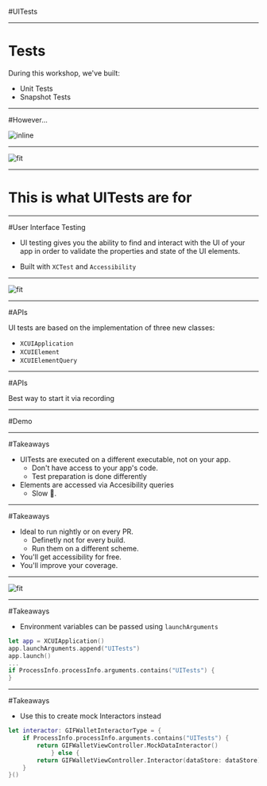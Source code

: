 #UITests

---

# Tests

During this workshop, we've built:

- Unit Tests
- Snapshot Tests

--- 

#However...

![inline](https://i.imgur.com/KBw4SIO.png)

---

![fit](https://i.imgur.com/Pw5IZDw.png)

---

# This is what UITests are for

---

#User Interface Testing

- UI testing gives you the ability to find and interact with the UI of your app in order to validate the properties and state of the UI elements.

- Built with `XCTest` and `Accessibility`

---

![fit](https://martinfowler.com/bliki/images/testPyramid/test-pyramid.png)

---

#APIs

UI tests are based on the implementation of three new classes:

- `XCUIApplication`
- `XCUIElement`
- `XCUIElementQuery`

---

#APIs

Best way to start it via recording

---

#Demo

---

#Takeaways

- UITests are executed on a different executable, not on your app.
	- Don't have access to your app's code.
	- Test preparation is done differently
- Elements are accessed via Accesibility queries
	- Slow 🐌. 

---

#Takeaways

- Ideal to run nightly or on every PR.
	- Definetly not for every build.
	- Run them on a different scheme.
- You'll get accessibility for free.
- You'll improve your coverage.

---

![fit](https://i.imgur.com/nT7ZjRm.png)

---

#Takeaways

- Environment variables can be passed using `launchArguments`

```swift
let app = XCUIApplication()
app.launchArguments.append("UITests")
app.launch()
...
if ProcessInfo.processInfo.arguments.contains("UITests") {
}

```
---

#Takeaways

- Use this to create mock Interactors instead

```swift
let interactor: GIFWalletInteractorType = {
	if ProcessInfo.processInfo.arguments.contains("UITests") {
		return GIFWalletViewController.MockDataInteractor()
            } else {
		return GIFWalletViewController.Interactor(dataStore: dataStore)
	}
}()
```
